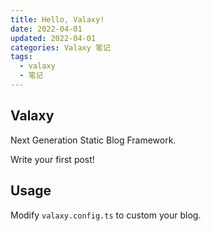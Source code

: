```yaml
---
title: Hello, Valaxy!
date: 2022-04-01
updated: 2022-04-01
categories: Valaxy 笔记
tags:
  - valaxy
  - 笔记
---
```


## Valaxy

Next Generation Static Blog Framework.

Write your first post!

## Usage

Modify `valaxy.config.ts` to custom your blog.
